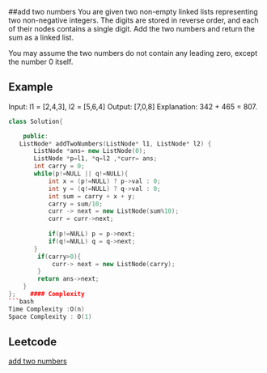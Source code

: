 ##add two numbers
You are given two non-empty linked lists representing two non-negative integers. The digits are stored in reverse order, and each of their nodes contains a single digit. Add the two numbers and return the sum as a linked list.

You may assume the two numbers do not contain any leading zero, except the number 0 itself.
 
 
## Example 
Input: l1 = [2,4,3], l2 = [5,6,4]
Output: [7,0,8]
Explanation: 342 + 465 = 807.
```c++
class Solution{

	public:
   ListNode* addTwoNumbers(ListNode* l1, ListNode* l2) {
       ListNode *ans= new ListNode(0);
       ListNode *p=l1, *q=l2 ,*curr= ans;
       int carry = 0;
       while(p!=NULL || q!=NULL){
           int x = (p!=NULL) ? p->val : 0;
           int y = (q!=NULL) ? q->val : 0;
           int sum = carry + x + y;
           carry = sum/10;
           curr -> next = new ListNode(sum%10);
           curr = curr->next;
           
           if(p!=NULL) p = p->next;
           if(q!=NULL) q = q->next;
       }
        if(carry>0){
            curr-> next = new ListNode(carry);
        }
        return ans->next;
    }
};    #### Complexity
```bash
Time Complexity :O(n)
Space Complexity : O(1)
```
## Leetcode
[add two numbers](https://leetcode.com/problems/add-two-numbers/)
